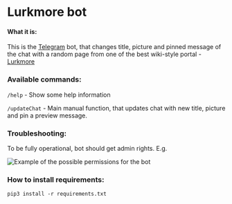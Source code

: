 Lurkmore bot
=================

#### What it is:

This is the [Telegram][1] bot, that changes title, picture and pinned message of the chat with a random page from one of the best wiki-style portal - [Lurkmore][2]

### Available commands:

```/help``` - Show some help information

```/updateChat``` - Main manual function, that updates chat with new title, picture and pin a preview message.

### Troubleshooting:

To be fully operational, bot should get admin rights. E.g.

![Example of the possible permissions for the bot][3]

[1]: https://telegram.org/
[2]: http://lurkmore.co/
[3]: LurkmoreBot.png


### How to install requirements:

```
pip3 install -r requirements.txt
```
